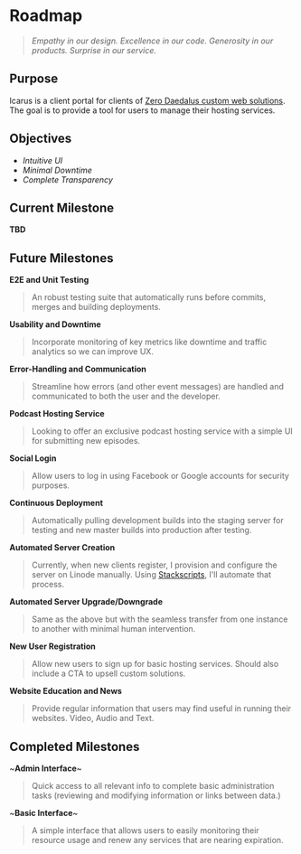 # Roadmap

> _Empathy in our design. Excellence in our code. Generosity in our products. Surprise in our service._

## Purpose
Icarus is a client portal for clients of [Zero Daedalus custom web solutions](https://zerodaedalus.com). The goal is to provide a tool for users to manage their hosting services.

## Objectives

- *Intuitive UI*
- *Minimal Downtime*
- *Complete Transparency*

## Current Milestone
**TBD**


## Future Milestones

**E2E and Unit Testing**
> An robust testing suite that automatically runs before commits, merges and building deployments.

**Usability and Downtime**
> Incorporate monitoring of key metrics like downtime and traffic analytics so we can improve UX.

**Error-Handling and Communication**
> Streamline how errors (and other event messages) are handled and communicated to both the user and the developer.

**Podcast Hosting Service**
> Looking to offer an exclusive podcast hosting service with a simple UI for submitting new episodes.

**Social Login**
> Allow users to log in using Facebook or Google accounts for security purposes.

**Continuous Deployment**
> Automatically pulling development builds into the staging server for testing and new master builds into production after testing.

**Automated Server Creation**
> Currently, when new clients register, I provision and configure the server on Linode manually. Using [Stackscripts](https://www.linode.com/stackscripts), I'll automate that process.

**Automated Server Upgrade/Downgrade**
> Same as the above but with the seamless transfer from one instance to another with minimal human intervention.

**New User Registration**
> Allow new users to sign up for basic hosting services. Should also include a CTA to upsell custom solutions.

**Website Education and News**
> Provide regular information that users may find useful in running their websites. Video, Audio and Text.

## Completed Milestones
~**Admin Interface**~

> Quick access to all relevant info to complete basic administration tasks (reviewing and modifying information or links between data.)

~**Basic Interface**~
> A simple interface that allows users to easily monitoring their resource usage and renew any services that are nearing expiration.
